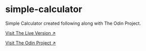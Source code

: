 # simple-calculator
Simple Calculator created following along with The Odin Project.

[Visit The Live Version ↗️](https://majegoid.github.io/simple-calculator/)

[Visit The Odin Project ↗️](https://www.theodinproject.com/)
